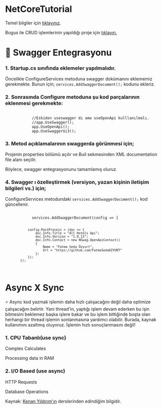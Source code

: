 # NetCoreTutorial


<p>Temel bilgiler için <a href="https://github.com/FatmaSedaOZYURT/NetCoreStartup">tıklayınız</a>.</p>

Bogus ile CRUD işlemlerinin yapıldığı proje için <a href="https://github.com/FatmaSedaOZYURT/NetCoreTutorial/tree/master/UserManagementAPI">tıklayın.</a>


<h1>🚀 Swagger Entegrasyonu</h1>
<h3>1. Startup.cs sınıfında eklemeler yapılmalıdır.</h3>
<p>Öncelikle ConfigureServices metoduna swagger dokümanını eklememiz gerekmekte. Bunun için; <code>services.AddSwaggerDocument();</code> kodunu ekleriz.</p>
<h3>2. Sonrasında Configure metoduna şu kod parçalarının eklenmesi gerekmekte:</h3>
<code>
            //Eskiden useswagger dı ama useOpenApi kulllanılmalı.
            //app.UseSwagger();
            app.UseOpenApi();
            app.UseSwaggerUi3(); 
</code>

<h3>3. Metod açıklamalarının swaggerda görünmesi için;</h3>
<p>Projenin properties bölümü açılır ve Buil sekmesinden XML documentation file alanı seçilir.</p>

<p>Böylece, swagger entegrasyonunu tamamlamış oluruz.<p>

<h3>4. Swagger ı özelleştirmek (versiyon, yazan kişinin iletişim bilgileri vs.) için;</h3>
<p>ConfigureServices metodundaki  <code>services.AddSwaggerDocument();</code> kod güncellenir. </p>
<code>
            services.AddSwaggerDocument(config => {

                config.PostProcess = (doc => {
                    doc.Info.Title = "All Hotels Api";
                    doc.Info.Version = "1.0.13";
                    doc.Info.Contact = new NSwag.OpenApiContact()
                    {
                        Name = "Fatma Seda Özyurt",
                        Url = "https://github.com/FatmaSedaOZYURT"
                    };
                });
            });
</code>

<h1>Async X Sync</h1>
⭐ Async kod yazmak işlemin daha hızlı çalışacağını değil daha optimize çalışacağını belirtir. Yani thread'in, yaptığı işlem devam ederken bu işin bitmesini beklemez başka işlere bakar ve bu işlem bittiğinde boşta olan herhangi bir thread işlemin sonlanmasına yardımcı olabilir. Burada, kaynak kullanımını azaltmış oluyoruz. İşlemin hızlı sonuçlanmasını değil!
<h3>1. CPU Tabanlı(use sync)</h3>
<p>Complex Calculates</p>
<p>Processing data in RAM</p>
<h3>2. I/O Based (use async)</h3>
<p>HTTP Requests</p>
<p>Database Operations</p>


Kaynak: <a href='https://github.com/kenanyildirim'>Kenan Yıldırım'ın</a> derslerinden edindiğim bilgidir.
